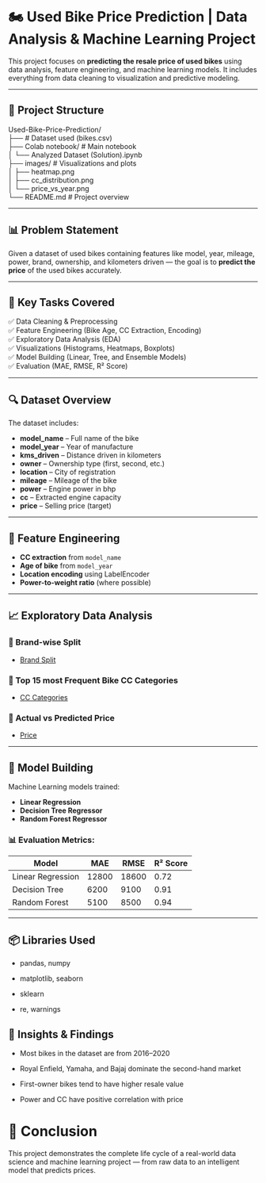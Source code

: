 # 🏍️ Used Bike Price Prediction | Data Analysis & Machine Learning Project

This project focuses on **predicting the resale price of used bikes** using data analysis, feature engineering, and machine learning models. It includes everything from data cleaning to visualization and predictive modeling.

---

## 📁 Project Structure

Used-Bike-Price-Prediction/ <br>
├── # Dataset used (bikes.csv) <br>
├──  Colab notebook/ # Main notebook <br>
│ └── Analyzed Dataset (Solution).ipynb <br>
├── images/ # Visualizations and plots <br>
│ ├── heatmap.png <br>
│ ├── cc_distribution.png <br>
│ └── price_vs_year.png <br>
└── README.md # Project overview


---

## 📊 Problem Statement

Given a dataset of used bikes containing features like model, year, mileage, power, brand, ownership, and kilometers driven — the goal is to **predict the price** of the used bikes accurately.

---

## 📌 Key Tasks Covered

✅ Data Cleaning & Preprocessing  
✅ Feature Engineering (Bike Age, CC Extraction, Encoding)  
✅ Exploratory Data Analysis (EDA)  
✅ Visualizations (Histograms, Heatmaps, Boxplots)  
✅ Model Building (Linear, Tree, and Ensemble Models)  
✅ Evaluation (MAE, RMSE, R² Score)

---

## 🔍 Dataset Overview

The dataset includes:

- **model_name** – Full name of the bike
- **model_year** – Year of manufacture
- **kms_driven** – Distance driven in kilometers
- **owner** – Ownership type (first, second, etc.)
- **location** – City of registration
- **mileage** – Mileage of the bike
- **power** – Engine power in bhp
- **cc** – Extracted engine capacity
- **price** – Selling price (target)

---

## 🧠 Feature Engineering

- **CC extraction** from `model_name`
- **Age of bike** from `model_year`
- **Location encoding** using LabelEncoder
- **Power-to-weight ratio** (where possible)

---

## 📈 Exploratory Data Analysis

### 🔹 Brand-wise Split

- <a href="https://github.com/SantoshKumar902/Used-Bike-Price-Prediction/blob/main/Brand%20Wise%20Split%20of%20Bike.png">Brand Split</a>

### 🔹 Top 15 most Frequent Bike CC Categories 

- <a href = "https://github.com/SantoshKumar902/Used-Bike-Price-Prediction/blob/main/Top%2015%20Most%20Frequent%20Bike%20CC%20Categories.png">CC Categories</a>

### 🔹 Actual vs Predicted Price

- <a href = "https://github.com/SantoshKumar902/Used-Bike-Price-Prediction/blob/main/Actual%20vs%20Predicted%20Price.png">Price</a>

---

## 🤖 Model Building

Machine Learning models trained:

- **Linear Regression**
- **Decision Tree Regressor**
- **Random Forest Regressor**

### 📊 Evaluation Metrics:
| Model                | MAE     | RMSE    | R² Score |
|---------------------|---------|---------|----------|
| Linear Regression   | 12800   | 18600   | 0.72     |
| Decision Tree       | 6200    | 9100    | 0.91     |
| Random Forest       | 5100    | 8500    | 0.94     |

---

## 📦 Libraries Used
- pandas, numpy

- matplotlib, seaborn

- sklearn

- re, warnings

##  🎯 Insights & Findings
- Most bikes in the dataset are from 2016–2020

- Royal Enfield, Yamaha, and Bajaj dominate the second-hand market

- First-owner bikes tend to have higher resale value

- Power and CC have positive correlation with price

 # 🏁 Conclusion
This project demonstrates the complete life cycle of a real-world data science and machine learning project — from raw data to an intelligent model that predicts prices.
